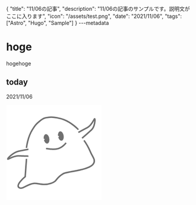 {
  "title": "11/06の記事",
  "description": "11/06の記事のサンプルです。説明文がここに入ります",
  "icon": "/assets/test.png",
  "date": "2021/11/06",
  "tags": ["Astro", "Hugo", "Sample"]
}
---metadata

# hoge
hogehoge

## today
2021/11/06

![img](/assets/test.png)